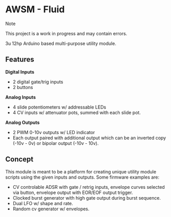 # AWSM - Fluid

> [!NOTE]  
> This project is a work in progress and may contain errors.

3u 12hp Arduino based multi-purpose utility module. 

## Features

**Digital Inputs**

* 2 digital gate/trig inputs
* 2 buttons

**Analog Inputs**

* 4 slide potentiometers w/ addressable LEDs
* 4 CV inputs w/ attenuator pots, summed with each slide pot.

**Analog Outputs**

* 2 PWM 0-10v outputs w/ LED indicator
* Each output paired with additional output which can be an inverted copy (-10v - 0v) or bipolar output (-10v - 10v).

## Concept

This module is meant to be a platform for creating unique utility module scripts using the given inputs and outputs. Some firmware examples are:

* CV controlable ADSR with gate / retrig inputs, envelope curves selected via button, envelope output with EOR/EOF output trigger.
* Clocked burst generator with high gate output during burst sequence.
* Dual LFO w/ shape and rate.
* Random cv generator w/ envelopes.